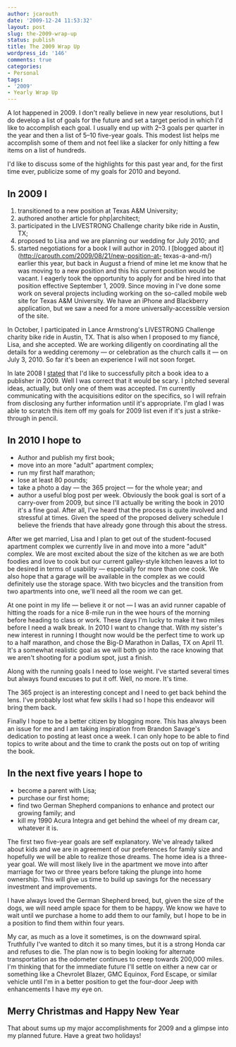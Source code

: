 ```yaml
---
author: jcarouth
date: '2009-12-24 11:53:32'
layout: post
slug: the-2009-wrap-up
status: publish
title: The 2009 Wrap Up
wordpress_id: '146'
comments: true
categories:
- Personal
tags:
- '2009'
- Yearly Wrap Up
---
```


A lot happened in 2009. I don't really believe in new year resolutions, but I do develop a list of goals for the future and set a target period in which I'd like to accomplish each goal. I usually end up with 2–3 goals per quarter in the year and then a list of 5–10 five-year goals. This modest list helps me accomplish some of them and not feel like a slacker for only hitting a few items on a list of hundreds.

I'd like to discuss some of the highlights for this past year and, for the first time ever, publicize some of my goals for 2010 and beyond.

## In 2009 I

  1. transitioned to a new position at Texas A&M University;
  2. authored another article for php|architect;
  3. participated in the LIVESTRONG Challenge charity bike ride in Austin, TX;
  4. proposed to Lisa and we are planning our wedding for July 2010; and
  5. started negotiations for a book I will author in 2010.
I [blogged about it](http://carouth.com/2009/08/21/new-position-at- texas-a-and-m/) earlier this year, but back in August a friend of mine let me know that he was moving to a new position and this his current position would be vacant. I eagerly took the opportunity to apply for and be hired into that position effective September 1, 2009. Since moving in I've done some work on several projects including working on the so-called mobile web site for Texas A&M University. We have an iPhone and Blackberry application, but we saw a need for a more universally-accessible version of the site.

In October, I participated in Lance Armstrong's LIVESTRONG Challenge charity bike ride in Austin, TX. That is also when I proposed to my fiancé, Lisa, and she accepted. We are working diligently on coordinating all the details for a wedding ceremony — or celebration as the church calls it — on July 3, 2010. So far it's been an experience I will not soon forget.

In late 2008 I [stated](http://twitter.com/jcarouth/status/1046235254) that I'd like to successfully pitch a book idea to a publisher in 2009. Well I was correct that it would be scary. I pitched several ideas, actually, but only one of them was accepted. I'm currently communicating with the acquisitions editor on the specifics, so I will refrain from disclosing any further information until it's appropriate. I'm glad I was able to scratch this item off my goals for 2009 list even if it's just a strike-through in pencil.

## In 2010 I hope to

  * Author and publish my first book;
  * move into an more "adult" apartment complex;
  * run my first half marathon;
  * lose at least 80 pounds;
  * take a photo a day — the 365 project — for the whole year; and
  * author a useful blog post per week.
Obviously the book goal is sort of a carry-over from 2009, but since I'll actually be writing the book in 2010 it's a fine goal. After all, I've heard that the process is quite involved and stressful at times. Given the speed of the proposed delivery schedule I believe the friends that have already gone through this about the stress.

After we get married, Lisa and I plan to get out of the student-focused apartment complex we currently live in and move into a more "adult" complex. We are most excited about the size of the kitchen as we are both foodies and love to cook but our current galley-style kitchen leaves a lot to be desired in terms of usability — especially for more than one cook. We also hope that a garage will be available in the complex as we could definitely use the storage space. With two bicycles and the transition from two apartments into one, we'll need all the room we can get.

At one point in my life — believe it or not — I was an avid runner capable of hitting the roads for a nice 8-mile run in the wee hours of the morning before heading to class or work. These days I'm lucky to make it two miles before I need a walk break. In 2010 I want to change that. With my sister's new interest in running I thought now would be the perfect time to work up to a half marathon, and chose the Big-D Marathon in Dallas, TX on April 11. It's a somewhat realistic goal as we will both go into the race knowing that we aren't shooting for a podium spot, just a finish.

Along with the running goals I need to lose weight. I've started several times but always found excuses to put it off. Well, no more. It's time.

The 365 project is an interesting concept and I need to get back behind the lens. I've probably lost what few skills I had so I hope this endeavor will bring them back.

Finally I hope to be a better citizen by blogging more. This has always been an issue for me and I am taking inspiration from Brandon Savage's dedication to posting at least once a week. I can only hope to be able to find topics to write about and the time to crank the posts out on top of writing the book.

## In the next five years I hope to

  * become a parent with Lisa;
  * purchase our first home;
  * find two German Shepherd companions to enhance and protect our growing family; and
  * kill my 1990 Acura Integra and get behind the wheel of my dream car, whatever it is.

The first two five-year goals are self explanatory. We've already talked about kids and we are in agreement of our preferences for family size and hopefully we will be able to realize those dreams. The home idea is a three-year goal. We will most likely live in the apartment we move into after marriage for two or three years before taking the plunge into home ownership. This will give us time to build up savings for the necessary investment and improvements.

I have always loved the German Shepherd breed, but, given the size of the dogs, we will need ample space for them to be happy. We know we have to wait until we purchase a home to add them to our family, but I hope to be in a position to find them within four years.

My car, as much as a love it sometimes, is on the downward spiral. Truthfully I've wanted to ditch it so many times, but it is a strong Honda car and refuses to die. The plan now is to begin looking for alternate transportation as the odometer continues to creep towards 200,000 miles. I'm thinking that for the immediate future I'll settle on either a new car or something like a Chevrolet Blazer, GMC Equinox, Ford Escape, or similar vehicle until I'm in a better position to get the four-door Jeep with enhancements I have my eye on.

## Merry Christmas and Happy New Year

That about sums up my major accomplishments for 2009 and a glimpse into my planned future. Have a great two holidays!

